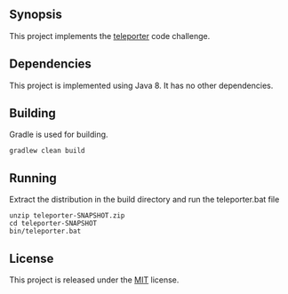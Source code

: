 ## Synopsis

This project implements the [teleporter](teleporter.md) code challenge.

## Dependencies

This project is implemented using Java 8.  It has no other dependencies.

## Building

Gradle is used for building.

`gradlew clean build`

## Running

Extract the distribution in the build directory and run the teleporter.bat file

```
unzip teleporter-SNAPSHOT.zip
cd teleporter-SNAPSHOT
bin/teleporter.bat
```

## License

This project is released under the [MIT](https://opensource.org/licenses/MIT) license.